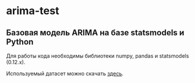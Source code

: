 # arima-test
## Базовая модель ARIMA на базе statsmodels и Python
Для работы кода необходимы библиотеки numpy, pandas и statsmodels (0.12.x).

Используемый датасет можно скачать [здесь](https://www.cer-rec.gc.ca/open/imports-exports/crude-oil-exports-by-type-monthly.csv).
